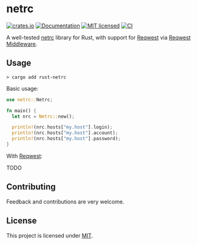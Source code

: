 # netrc

[![crates.io][crates-badge]](crate-url)
[![Documentation][doc-badge]](doc-url)
[![MIT licensed][mit-badge]](mit-url)
[![CI][actions-badge]](actions-url)

A well-tested [netrc](https://www.gnu.org/software/inetutils/manual/html_node/The-_002enetrc-file.html)
library for Rust, with support for [Reqwest](https://crates.io/crates/reqwest)
via [Reqwest Middleware](https://crates.io/crates/reqwest-middleware).

[crates-badge]: https://img.shields.io/crates/v/rust-netrc.svg
[crate-url]: https://crates.io/crates/rust-netrc
[doc-badge]: https://docs.rs/rust-netrc/badge.svg
[doc-url]: https://docs.rs/rust-netrc
[mit-badge]: https://img.shields.io/crates/l/rust-netrc.svg
[mit-url]: ./LICENSE
[actions-badge]: https://github.com/gribouille/netrc/actions/workflows/rust.yml/badge.svg
[actions-url]: https://github.com/gribouille/netrc/actions/workflows/rust.yml

## Usage

```
> cargo add rust-netrc
```

Basic usage:

```rust
use netrc::Netrc;

fn main() {
  let nrc = Netrc::new();

  println!(nrc.hosts["my.host"].login);
  println!(nrc.hosts["my.host"].account);
  println!(nrc.hosts["my.host"].password);
}
```

With [Reqwest](reqwest-url):

TODO


## Contributing

Feedback and contributions are very welcome.


## License

This project is licensed under [MIT](./LICENSE).